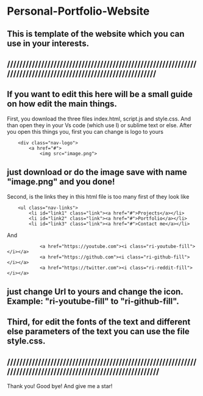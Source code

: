 # Personal-Portfolio-Website
This is template of the website which you can use in your interests.
--------------------------------------------------------------------------------------------------------------
/////////////////////////////////////////////////////////////////////////////////////////////////////////////
-------------------------------------------------------------------------------------------------------------
If you want to edit this here will be a small guide on how edit the main things.
--------------------------------------------------------------------------------------------------------------
First, you download the three files index.html, script.js and style.css.
And than open they in your Vs code (which use I) or sublime text or else.
After you open this things you, first you can change is logo to yours 

        <div class="nav-logo">
            <a href="#">
                <img src="image.png">

just download or do the image save with name "image.png" and you done!
--------------------------------------------------------------------------------------------------------------
Second, is the links they in this html file is too many first of they look like

        <ul class="nav-links">
            <li id="link1" class="link"><a href="#">Projects</a></li>
            <li id="link2" class="link"><a href="#">Portfolio</a></li>
            <li id="link3" class="link"><a href="#">Contact me</a></li>

And

                <a href="https://youtube.com"><i class="ri-youtube-fill"></i></a>
                <a href="https://github.com"><i class="ri-github-fill"></i></a>
                <a href="https://twitter.com"><i class="ri-reddit-fill"></i></a>

just change Url to yours and change the icon. Example:  "ri-youtube-fill" to "ri-github-fill".
--------------------------------------------------------------------------------------------------------------
Third, for edit the fonts of the text and different else parameters of the text you can use the file style.css.
--------------------------------------------------------------------------------------------------------------
//////////////////////////////////////////////////////////////////////////////////////////////////////////////
--------------------------------------------------------------------------------------------------------------
Thank you! Good bye! And give me a star!
